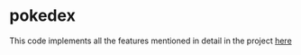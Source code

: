 # pokedex

This code implements all the features mentioned in detail in the
project [here](https://www.boot.dev/courses/build-pokedex-cli)